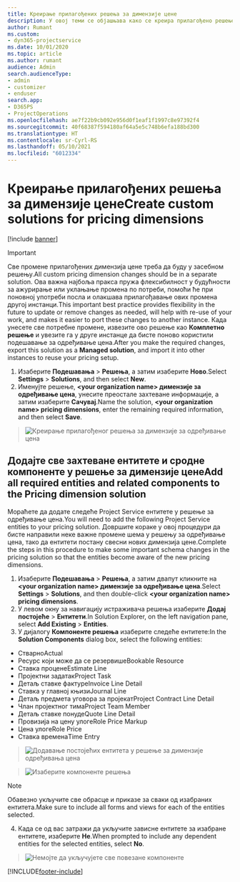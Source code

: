 ```yaml
---
title: Креирање прилагођених решења за димензије цене
description: У овој теми се објашњава како се креира прилагођено решење приликом креирања прилагођених димензија цене.
author: Rumant
ms.custom:
- dyn365-projectservice
ms.date: 10/01/2020
ms.topic: article
ms.author: rumant
audience: Admin
search.audienceType:
- admin
- customizer
- enduser
search.app:
- D365PS
- ProjectOperations
ms.openlocfilehash: ae7f22b9cb092e956d0f1eaf1f1997c8e97392f4
ms.sourcegitcommit: 40f68387f594180af64a5e5c748b6efa188bd300
ms.translationtype: HT
ms.contentlocale: sr-Cyrl-RS
ms.lasthandoff: 05/10/2021
ms.locfileid: "6012334"
---
```

# <a name="create-custom-solutions-for-pricing-dimensions"></a><span data-ttu-id="420e1-103">Креирање прилагођених решења за димензије цене</span><span class="sxs-lookup"><span data-stu-id="420e1-103">Create custom solutions for pricing dimensions</span></span>

[!include [banner](../includes/psa-now-project-operations.md)]

> [!IMPORTANT]
> <span data-ttu-id="420e1-104">Све промене прилагођених димензија цене треба да буду у засебном решењу.</span><span class="sxs-lookup"><span data-stu-id="420e1-104">All custom pricing dimension changes should be in a separate solution.</span></span> <span data-ttu-id="420e1-105">Ова важна најбоља пракса пружа флексибилност у будућности за ажурирање или уклањање промена по потреби, помоћи ће при поновној употреби посла и олакшава прилагођавање ових промена другој инстанци.</span><span class="sxs-lookup"><span data-stu-id="420e1-105">This important best practice provides flexibility in the future to update or remove changes as needed, will help with re-use of your work, and makes it easier to port these changes to another instance.</span></span> <span data-ttu-id="420e1-106">Када унесете све потребне промене, извезите ово решење као **Комплетно решење** и увезите га у друге инстанце да бисте поново користили подешавање за одређивање цена.</span><span class="sxs-lookup"><span data-stu-id="420e1-106">After you make the required changes, export this solution as a **Managed solution**, and import it into other instances to reuse your pricing setup.</span></span>

1. <span data-ttu-id="420e1-107">Изаберите **Подешавања** > **Решења**, а затим изаберите **Ново**.</span><span class="sxs-lookup"><span data-stu-id="420e1-107">Select **Settings** > **Solutions**, and then select **New**.</span></span> 
2. <span data-ttu-id="420e1-108">Именујте решење, **\<your organization name> димензије за одређивање цена**, унесите преостале захтеване информације, а затим изаберите **Сачувај**.</span><span class="sxs-lookup"><span data-stu-id="420e1-108">Name the solution, **\<your organization name> pricing dimensions**, enter the remaining required information, and then select **Save**.</span></span>

> ![Креирање прилагођеног решења за димензије за одређивање цена](media/Creation-of-custom-pricing-dimension-solution.PNG)
  
## <a name="add-all-required-entities-and-related-components-to-the-pricing-dimension-solution"></a><span data-ttu-id="420e1-110">Додајте све захтеване ентитете и сродне компоненте у решење за димензије цене</span><span class="sxs-lookup"><span data-stu-id="420e1-110">Add all required entities and related components to the Pricing dimension solution</span></span>
<span data-ttu-id="420e1-111">Мораћете да додате следеће Project Service ентитете у решење за одређивање цена.</span><span class="sxs-lookup"><span data-stu-id="420e1-111">You will need to add the following Project Service entities to your pricing solution.</span></span> <span data-ttu-id="420e1-112">Довршите кораке у овој процедури да бисте направили неке важне промене шема у решењу за одређивање цена, тако да ентитети постану свесни нових димензија цене.</span><span class="sxs-lookup"><span data-stu-id="420e1-112">Complete the steps in this procedure to make some important schema changes in the pricing solution so that the entities become aware of the new pricing dimensions.</span></span>

1. <span data-ttu-id="420e1-113">Изаберите **Подешавања** > **Решења**, а затим двапут кликните на **\<your organization name> димензије за одређивање цена**.</span><span class="sxs-lookup"><span data-stu-id="420e1-113">Select **Settings** > **Solutions**, and then double-click **\<your organization name> pricing dimensions**.</span></span> 
2. <span data-ttu-id="420e1-114">У левом окну за навигацију истраживача решења изаберите **Додај постојеће** > **Ентитети**.</span><span class="sxs-lookup"><span data-stu-id="420e1-114">In Solution Explorer, on the left navigation pane, select **Add Existing** > **Entities**.</span></span>
3. <span data-ttu-id="420e1-115">У дијалогу **Компоненте решења** изаберите следеће ентитете:</span><span class="sxs-lookup"><span data-stu-id="420e1-115">In the **Solution Components** dialog box, select the following entities:</span></span>

- <span data-ttu-id="420e1-116">Стварно</span><span class="sxs-lookup"><span data-stu-id="420e1-116">Actual</span></span>
- <span data-ttu-id="420e1-117">Ресурс који може да се резервише</span><span class="sxs-lookup"><span data-stu-id="420e1-117">Bookable Resource</span></span>
- <span data-ttu-id="420e1-118">Ставка процене</span><span class="sxs-lookup"><span data-stu-id="420e1-118">Estimate Line</span></span>
- <span data-ttu-id="420e1-119">Пројектни задатак</span><span class="sxs-lookup"><span data-stu-id="420e1-119">Project Task</span></span>
- <span data-ttu-id="420e1-120">Детаљ ставке фактуре</span><span class="sxs-lookup"><span data-stu-id="420e1-120">Invoice Line Detail</span></span>
- <span data-ttu-id="420e1-121">Ставка у главној књизи</span><span class="sxs-lookup"><span data-stu-id="420e1-121">Journal Line</span></span>
- <span data-ttu-id="420e1-122">Детаљ предмета уговора за пројекат</span><span class="sxs-lookup"><span data-stu-id="420e1-122">Project Contract Line Detail</span></span>
- <span data-ttu-id="420e1-123">Члан пројектног тима</span><span class="sxs-lookup"><span data-stu-id="420e1-123">Project Team Member</span></span>
- <span data-ttu-id="420e1-124">Детаљ ставке понуде</span><span class="sxs-lookup"><span data-stu-id="420e1-124">Quote Line Detail</span></span>
- <span data-ttu-id="420e1-125">Провизија на цену улоге</span><span class="sxs-lookup"><span data-stu-id="420e1-125">Role Price Markup</span></span>
- <span data-ttu-id="420e1-126">Цена улоге</span><span class="sxs-lookup"><span data-stu-id="420e1-126">Role Price</span></span> 
- <span data-ttu-id="420e1-127">Ставка времена</span><span class="sxs-lookup"><span data-stu-id="420e1-127">Time Entry</span></span> 

> ![Додавање постојећих ентитета у решење за димензије одређивања цена](media/Existing-entities-to-PD-solution.png)

> ![Изаберите компоненте решења](media/Dimension-Components.png)

> [!NOTE]
> <span data-ttu-id="420e1-130">Обавезно укључите све обрасце и приказе за сваки од изабраних ентитета.</span><span class="sxs-lookup"><span data-stu-id="420e1-130">Make sure to include all forms and views for each of the entities selected.</span></span>

4. <span data-ttu-id="420e1-131">Када се од вас затражи да укључите зависне ентитете за изабране ентитете, изаберите **Не**.</span><span class="sxs-lookup"><span data-stu-id="420e1-131">When prompted to include any dependent entities for the selected entities, select **No**.</span></span>

> ![Немојте да укључујете све повезане компоненте](media/Do-not-include-required.png)




[!INCLUDE[footer-include](../includes/footer-banner.md)]